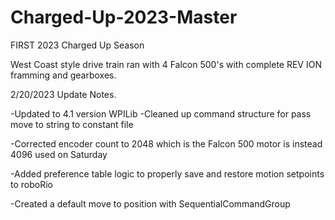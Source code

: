 # Charged-Up-2023-Master
FIRST 2023 Charged Up Season

West Coast style drive train ran with 4 Falcon 500's with complete REV ION framming and gearboxes.

2/20/2023 Update Notes.

-Updated to 4.1 version WPILib
-Cleaned up command structure for pass move to string to constant file

-Corrected encoder count to 2048 which is the Falcon 500 motor is instead 4096 used on Saturday

-Added preference table logic to properly save and restore motion setpoints to roboRio

-Created a default move to position with SequentialCommandGroup

